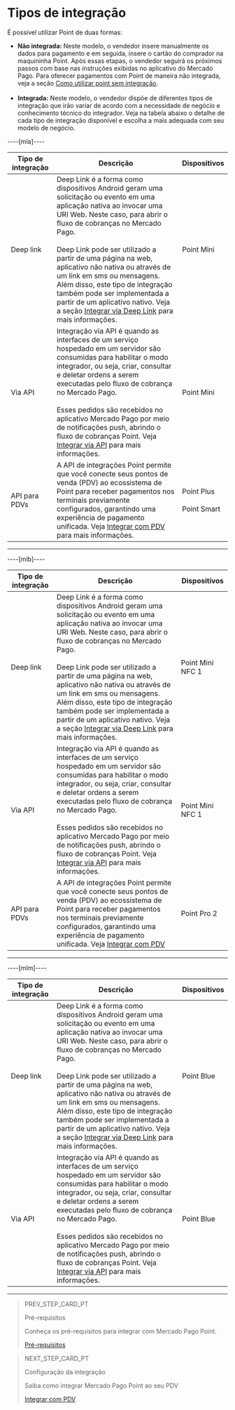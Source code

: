 # Tipos de integração

É possível utilizar Point de duas formas:

* **Não integrada:** Neste modelo, o vendedor insere manualmente os dados para pagamento e em seguida, insere o cartão do comprador na maquininha Point. Após essas etapas, o vendedor seguirá os próximos passos com base nas instruções exibidas no aplicativo do Mercado Pago. Para oferecer pagamentos com Point de maneira não integrada, veja a seção [Como utilizar point sem integração](/developers/pt/docs/mp-point/how-tos/how-to-use-point-without-integration). <br><br>
* **Integrada:** Neste modelo, o vendedor dispõe de diferentes tipos de integração que irão variar de acordo com a necessidade de negócio e conhecimento técnico do integrador. Veja na tabela abaixo o detalhe de cada tipo de integração disponível e escolha a mais adequada com seu modelo de negócio.

----[mla]----

| Tipo de integração  | Descrição  | Dispositivos  |
| --- | --- | --- |
| Deep link  | Deep Link é a forma como dispositivos Android geram uma solicitação ou evento em uma aplicação nativa ao invocar uma URI Web. Neste caso, para abrir o fluxo de cobranças no Mercado Pago. <br><br> Deep Link pode ser utilizado a partir de uma página na web, aplicativo não nativa ou através de um link em sms ou mensagens. Além disso, este tipo de integração também pode ser implementada a partir de um aplicativo nativo. Veja a seção [Integrar via Deep Link](/developers/pt/docs/mp-point/integration-configuration/integrate-mobile-devices/integrate-via-deep-linking) para mais informações.  | Point Mini  |
| Via API  | Integração via API é quando as interfaces de um serviço hospedado em um servidor são consumidas para habilitar o modo integrador, ou seja, criar, consultar e deletar ordens a serem executadas pelo fluxo de cobrança no Mercado Pago. <br><br> Esses pedidos são recebidos no aplicativo Mercado Pago por meio de notificações push, abrindo o fluxo de cobranças Point. Veja [Integrar via API](/developers/pt/docs/mp-point/integration-configuration/integrate-mobile-devices/integrate-via-api) para mais informações.  | Point Mini  |
| API para PDVs  | A API de integrações Point permite que você conecte seus pontos de venda (PDV) ao ecossistema de Point para receber pagamentos nos terminais previamente configurados, garantindo uma experiência de pagamento unificada. Veja [Integrar com PDV](/developers/pt/docs/mp-point/integration-configuration/integrate-with-pdv/introduction) para mais informações. | Point Plus <br><br> Point Smart |

------------

----[mlb]----

| Tipo de integração  | Descrição  | Dispositivos  |
| --- | --- | --- |
| Deep link  | Deep Link é a forma como dispositivos Android geram uma solicitação ou evento em uma aplicação nativa ao invocar uma URI Web. Neste caso, para abrir o fluxo de cobranças no Mercado Pago. <br><br> Deep Link pode ser utilizado a partir de uma página na web, aplicativo não nativa ou através de um link em sms ou mensagens. Além disso, este tipo de integração também pode ser implementada a partir de um aplicativo nativo. Veja a seção [Integrar via Deep Link](/developers/pt/docs/mp-point/integration-configuration/integrate-mobile-devices/integrate-via-deep-linking) para mais informações.  | Point Mini NFC 1  |
| Via API  | Integração via API é quando as interfaces de um serviço hospedado em um servidor são consumidas para habilitar o modo integrador, ou seja, criar, consultar e deletar ordens a serem executadas pelo fluxo de cobrança no Mercado Pago. <br><br> Esses pedidos são recebidos no aplicativo Mercado Pago por meio de notificações push, abrindo o fluxo de cobranças Point. Veja [Integrar via API](/developers/pt/docs/mp-point/integration-configuration/integrate-mobile-devices/integrate-via-api) para mais informações.  | Point Mini NFC 1  |
| API para PDVs  | A API de integrações Point permite que você conecte seus pontos de venda (PDV) ao ecossistema de Point para receber pagamentos nos terminais previamente configurados, garantindo uma experiência de pagamento unificada. Veja [Integrar com PDV](/developers/pt/docs/mp-point/integration-configuration/integrate-with-pdv/introduction) | Point Pro 2 |

------------

----[mlm]----

| Tipo de integração  | Descrição  | Dispositivos  |
| --- | --- | --- |
| Deep link  | Deep Link é a forma como dispositivos Android geram uma solicitação ou evento em uma aplicação nativa ao invocar uma URI Web. Neste caso, para abrir o fluxo de cobranças no Mercado Pago. <br><br> Deep Link pode ser utilizado a partir de uma página na web, aplicativo não nativa ou através de um link em sms ou mensagens. Além disso, este tipo de integração também pode ser implementada a partir de um aplicativo nativo.  Veja a seção [Integrar via Deep Link](/developers/pt/docs/mp-point/integration-configuration/integrate-mobile-devices/integrate-via-deep-linking) para mais informações.  | Point Blue  |
| Via API  | Integração via API é quando as interfaces de um serviço hospedado em um servidor são consumidas para habilitar o modo integrador, ou seja, criar, consultar e deletar ordens a serem executadas pelo fluxo de cobrança no Mercado Pago. <br><br> Esses pedidos são recebidos no aplicativo Mercado Pago por meio de notificações push, abrindo o fluxo de cobranças Point. Veja [Integrar via API](/developers/pt/docs/mp-point/integration-configuration/integrate-mobile-devices/integrate-via-api) para mais informações.  | Point Blue  |

------------

> PREV_STEP_CARD_PT
>
> Pré-requisitos
>
> Conheça os pré-requisitos para integrar com Mercado Pago Point.
>
> [Pré-requisitos](/developers/pt/docs/mp-point/prerequisites)


> NEXT_STEP_CARD_PT
>
> Configuração da integração
>
> Saiba como integrar Mercado Pago Point ao seu PDV
>
> [Integrar com PDV](/developers/pt/docs/mp-point/integration-configuration/integrate-with-pdv/introduction)
